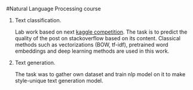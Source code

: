 #Natural Language Processing course

1. Text classification.

    Lab work based on next [kaggle competition](https://www.kaggle.com/competitions/unn-nlp-2021-classification/leaderboard). The task is to predict the quality of the post on stackoverflow based on its content. Classical methods such as vectorizations (BOW, tf-idf), pretrained word embeddings and deep learning methods are used in this work.

2. Text generation.

    The task was to gather own dataset and train nlp model on it to make style-unique text generation model.

